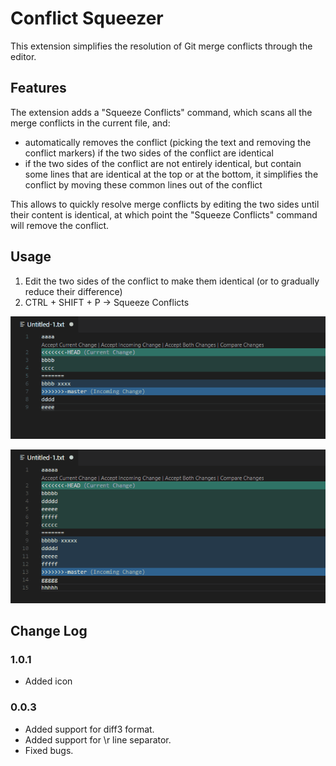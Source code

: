 # Conflict Squeezer

This extension simplifies the resolution of Git merge conflicts through the editor.

## Features

The extension adds a "Squeeze Conflicts" command, which scans all the merge conflicts in the current file, and:
- automatically removes the conflict (picking the text and removing the conflict markers) if the two sides of the
conflict are identical
- if the two sides of the conflict are not entirely identical, but contain some lines that are identical at the top or
at the bottom, it simplifies the conflict by moving these common lines out of the conflict

This allows to quickly resolve merge conflicts by editing the two sides until their content is identical, at which point
the "Squeeze Conflicts" command will remove the conflict.

## Usage

1. Edit the two sides of the conflict to make them identical (or to gradually reduce their difference)
2. CTRL + SHIFT + P -> Squeeze Conflicts

![Usage 1](https://github.com/angelo-mollame/conflict-squeezer/raw/master/./usage1.gif)

![Usage 2](https://github.com/angelo-mollame/conflict-squeezer/raw/master/./usage2.gif)

## Change Log

### 1.0.1

- Added icon

### 0.0.3

- Added support for diff3 format.
- Added support for \r line separator.
- Fixed bugs.
